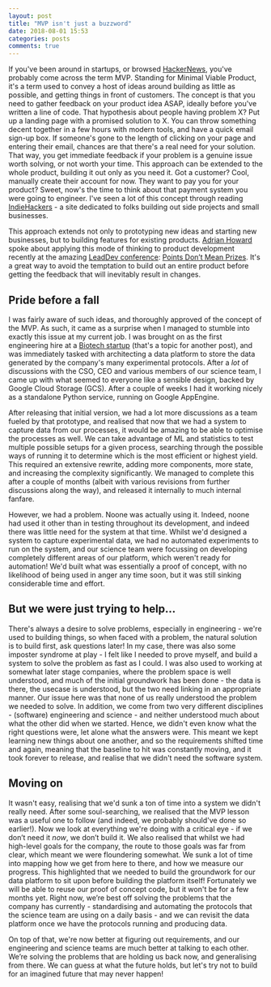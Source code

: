 ```yaml
---
layout: post
title: "MVP isn't just a buzzword"
date: 2018-08-01 15:53
categories: posts
comments: true
---
```


If you've been around in startups, or browsed [HackerNews](https://news.ycombinator.com), you've probably come across the term MVP. Standing for Minimal Viable Product, it's a term used to convey a host of ideas around building as little as possible, and getting things in front of customers. The concept is that you need to gather feedback on your product idea ASAP, ideally before you've written a line of code. That hypothesis about people having problem X? Put up a landing page with a promised solution to X. You can throw something decent together in a few hours with modern tools, and have a quick email sign-up box. If someone's gone to the length of clicking on your page and entering their email, chances are that there's a real need for your solution. That way, you get immediate feedback if your problem is a genuine issue worth solving, or not worth your time. This approach can be extended to the whole product, building it out only as you need it. Got a customer? Cool, manually create their account for now. They want to pay you for your product? Sweet, now's the time to think about that payment system you were going to engineer. I've seen a lot of this concept through reading [IndieHackers](https://www.indiehackers.com/) - a site dedicated to folks building out side projects and small businesses.

This approach extends not only to prototyping new ideas and starting new businesses, but to building features for existing products. [Adrian Howard](https://twitter.com/adrianh) spoke about applying this mode of thinking to product development recently at the amazing [LeadDev conference](https://theleaddeveloper.com/): [Points Don’t Mean Prizes](https://www.youtube.com/watch?v=uxdouZL6imw). It's a great way to avoid the temptation to build out an entire product before getting the feedback that will inevitably result in changes.

## Pride before a fall

I was fairly aware of such ideas, and thoroughly approved of the concept of the MVP. As such, it came as a surprise when I managed to stumble into exactly this issue at my current job. I was brought on as the first engineering hire at a [Biotech startup](https://labgeni.us) (that's a topic for another post), and was immediately tasked with architecting a data platform to store the data generated by the company's many experimental protocols. After a _lot_ of discussions with the CSO, CEO and various members of our science team, I came up with what seemed to everyone like a sensible design, backed by Google Cloud Storage (GCS). After a couple of weeks I had it working nicely as a standalone Python service, running on Google AppEngine.

After releasing that initial version, we had a lot more discussions as a team fueled by that prototype, and realised that now that we had a system to capture data from our processes, it would be amazing to be able to optimise the processes as well. We can take advantage of ML and statistics to test multiple possible setups for a given process, searching through the possible ways of running it to determine which is the most efficient or highest yield. This required an extensive rewrite, adding more components, more state, and increasing the complexity significantly. We managed to complete this after a couple of months (albeit with various revisions from further discussions along the way), and released it internally to much internal fanfare.

However, we had a problem. Noone was actually using it. Indeed, noone had used it other than in testing throughout its development, and indeed there was little need for the system at that time. Whilst we'd designed a system to capture experimental data, we had no automated experiments to run on the system, and our science team were focussing on developing completely different areas of our platform, which weren't ready for automation! We'd built what was essentially a proof of concept, with no likelihood of being used in anger any time soon, but it was still sinking considerable time and effort.


## But we were just trying to help...

There's always a desire to solve problems, especially in engineering - we're used to building things, so when faced with a problem, the natural solution is to build first, ask questions later! In my case, there was also some imposter syndrome at play - I felt like I needed to prove myself, and build a system to solve the problem as fast as I could. I was also used to working at somewhat later stage companies, where the problem space is well understood, and much of the initial groundwork has been done - the data is there, the usecase is understood, but the two need linking in an appropriate manner. Our issue here was that none of us really understood the problem we needed to solve. In addition, we come from two very different disciplines - (software) engineering and science - and neither understood much about what the other did when we started. Hence, we didn't even know what the right questions were, let alone what the answers were. This meant we kept learning new things about one another, and so the requirements shifted time and again, meaning that the baseline to hit was constantly moving, and it took forever to release, and realise that we didn't need the software system.

## Moving on

It wasn't easy, realising that we'd sunk a ton of time into a system we didn't really need. After some soul-searching, we realised that the MVP lesson was a useful one to follow (and indeed, we probably should've done so earlier!). Now we look at everything we're doing with a critical eye - if we don’t need it _now_, we don’t build it. We also realised that whilst we had high-level goals for the company, the route to those goals was far from clear, which meant we were floundering somewhat. We sunk a lot of time into mapping how we get from here to there, and how we measure our progress. This highlighted that we needed to build the groundwork for our data platform to sit upon before building the platform itself! Fortunately we will be able to reuse our proof of concept code, but it won't be for a few months yet. Right now, we’re best off solving the problems that the company has currently - standardising and automating the protocols that the science team are using on a daily basis - and we can revisit the data platform once we have the protocols running and producing data.

On top of that, we're now better at figuring out requirements, and our engineering and science teams are much better at talking to each other. We’re solving the problems that are holding us back now, and generalising from there. We can guess at what the future holds, but let's try not to build for an imagined future that may never happen!

